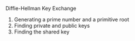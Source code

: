 Diffie-Hellman Key Exchange
1. Generating a prime number and a primitive root
2. Finding private and public keys
3. Finding the shared key
   



